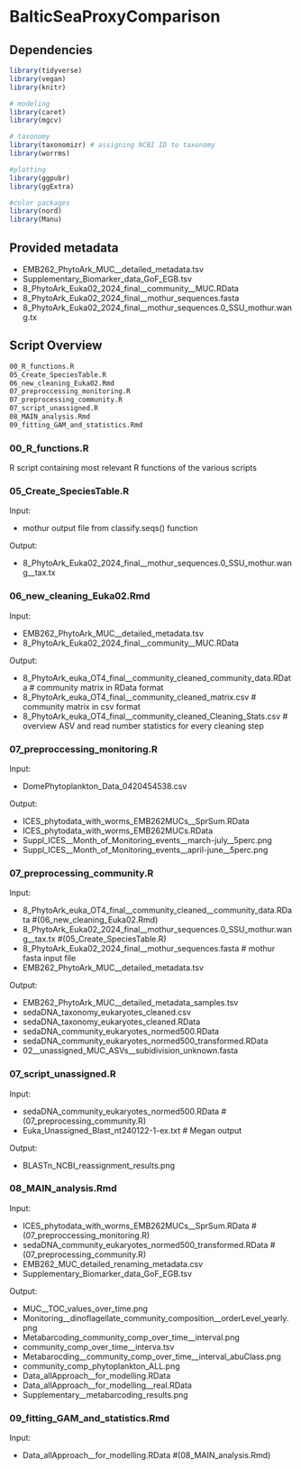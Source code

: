# BalticSeaProxyComparison

## Dependencies

```R
library(tidyverse)
library(vegan)
library(knitr)

# modeling
library(caret)
library(mgcv)

# taxonomy
library(taxonomizr) # assigning NCBI ID to taxonomy
library(worrms)

#plotting
library(ggpubr)
library(ggExtra)

#color packages
library(nord)
library(Manu)
```
## Provided metadata

- EMB262_PhytoArk_MUC__detailed_metadata.tsv
- Supplementary_Biomarker_data_GoF_EGB.tsv
- 8_PhytoArk_Euka02_2024_final__community__MUC.RData
- 8_PhytoArk_Euka02_2024_final__mothur_sequences.fasta
- 8_PhytoArk_Euka02_2024_final__mothur_sequences.0_SSU_mothur.wang.tx

## Script Overview 

```bash
00_R_functions.R
05_Create_SpeciesTable.R
06_new_cleaning_Euka02.Rmd
07_preproccessing_monitoring.R
07_preprocessing_community.R
07_script_unassigned.R
08_MAIN_analysis.Rmd
09_fitting_GAM_and_statistics.Rmd
```


### 00_R_functions.R

R script containing most relevant R functions of the various scripts

### 05_Create_SpeciesTable.R

Input:
- mothur output file from classify.seqs() function

Output:
- 8_PhytoArk_Euka02_2024_final__mothur_sequences.0_SSU_mothur.wang__tax.tx 

###  06_new_cleaning_Euka02.Rmd

Input: 
- EMB262_PhytoArk_MUC__detailed_metadata.tsv
- 8_PhytoArk_Euka02_2024_final__community__MUC.RData

Output:
- 8_PhytoArk_euka_OT4_final__community_cleaned_community_data.RData # community matrix in RData format
- 8_PhytoArk_euka_OT4_final__community_cleaned_matrix.csv           # community matrix in csv format
- 8_PhytoArk_euka_OT4_final__community_cleaned_Cleaning_Stats.csv   # overview ASV and read number statistics for every cleaning step


###  07_preproccessing_monitoring.R

Input: 
- DomePhytoplankton_Data_0420454538.csv

Output:
- ICES_phytodata_with_worms_EMB262MUCs__SprSum.RData
- ICES_phytodata_with_worms_EMB262MUCs.RData
- Suppl_ICES__Month_of_Monitoring_events__march-july__5perc.png
- Suppl_ICES__Month_of_Monitoring_events__april-june__5perc.png

###  07_preprocessing_community.R

Input: 
- 8_PhytoArk_euka_OT4_final__community_cleaned__community_data.RData           #(06_new_cleaning_Euka02.Rmd)
- 8_PhytoArk_Euka02_2024_final__mothur_sequences.0_SSU_mothur.wang__tax.tx     #(05_Create_SpeciesTable.R)
- 8_PhytoArk_Euka02_2024_final__mothur_sequences.fasta                         # mothur fasta input file
- EMB262_PhytoArk_MUC__detailed_metadata.tsv

Output:
- EMB262_PhytoArk_MUC__detailed_metadata_samples.tsv
- sedaDNA_taxonomy_eukaryotes_cleaned.csv
- sedaDNA_taxonomy_eukaryotes_cleaned.RData
- sedaDNA_community_eukaryotes_normed500.RData
- sedaDNA_community_eukaryotes_normed500_transformed.RData
- 02__unassigned_MUC_ASVs__subidivision_unknown.fasta

### 07_script_unassigned.R 

Input: 
- sedaDNA_community_eukaryotes_normed500.RData                               #(07_preprocessing_community.R)
- Euka_Unassigned_Blast_nt240122-1-ex.txt                                    # Megan output

Output:
- BLASTn_NCBI_reassignment_results.png

### 08_MAIN_analysis.Rmd

Input: 
- ICES_phytodata_with_worms_EMB262MUCs__SprSum.RData                         #(07_preproccessing_monitoring.R)
- sedaDNA_community_eukaryotes_normed500_transformed.RData                   #(07_preprocessing_community.R)
- EMB262_MUC_detailed_renaming_metadata.csv
- Supplementary_Biomarker_data_GoF_EGB.tsv

Output:
- MUC__TOC_values_over_time.png
- Monitoring__dinoflagellate_community_composition__orderLevel_yearly.png
- Metabarcoding_community_comp_over_time__interval.png
- community_comp_over_time__interva.tsv
- Metabarocding__community_comp_over_time__interval_abuClass.png
- community_comp_phytoplankton_ALL.png
- Data_allApproach__for_modelling.RData
- Data_allApproach__for_modelling__real.RData
- Supplementary__metabarcoding_results.png

### 09_fitting_GAM_and_statistics.Rmd

Input: 
- Data_allApproach__for_modelling.RData                                      #(08_MAIN_analysis.Rmd)
  
